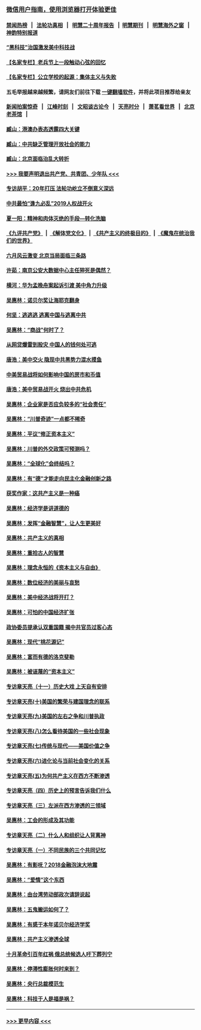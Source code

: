### [微信用户指南，使用浏览器打开体验更佳](https://github.com/gfw-breaker/banned-news1/blob/master/indexes/wechat-guide.md?t=0)
#### [禁闻热榜](热点新闻.md?t=0)  &nbsp;&nbsp;|&nbsp;&nbsp; [法轮功真相](https://github.com/gfw-breaker/truth/blob/master/README.md?t=0) &nbsp;&nbsp;|&nbsp;&nbsp; [明慧二十周年报告](https://github.com/gfw-breaker/mh-reports/blob/master/README.md?t=0) &nbsp;&nbsp;|&nbsp;&nbsp;[明慧期刊](https://github.com/gfw-breaker/mh-qikan) &nbsp;&nbsp;|&nbsp;&nbsp; [明慧海外之窗](https://github.com/gfw-breaker/mh-news/blob/master/README.md?t=0) &nbsp;&nbsp;|&nbsp;&nbsp; [神韵特别报道](https://github.com/gfw-breaker/mh-news/blob/master/shenyun.md?t=0)
#### [“黑科技”治国激发美中科技战](../pages/nsc423/n11638056.md?t=02040744) 
#### [【名家专栏】老兵节上一段触动心弦的回忆](../pages/nsc423/n11646016.md?t=02040744) 
#### [【名家专栏】公立学校的起源：集体主义与失败](../pages/nsc423/n11601833.md?t=02040744) 
#### 五毛举报越来越频繁，请网友们前往下载 [一键翻墙软件](https://github.com/gfw-breaker/ssr-accounts)，并将此项目推荐给亲友
#### [新闻拍案惊奇](https://github.com/gfw-breaker/banned-news1/blob/master/pages/link4.md) &nbsp;&nbsp;|&nbsp;&nbsp; [江峰时刻](https://github.com/gfw-breaker/banned-news1/blob/master/pages/link4.md) &nbsp;&nbsp;|&nbsp;&nbsp; [文昭谈古论今](https://github.com/gfw-breaker/banned-news1/blob/master/pages/link4.md) &nbsp;&nbsp;|&nbsp;&nbsp; [天亮时分](https://github.com/gfw-breaker/banned-news1/blob/master/pages/link4.md) &nbsp;&nbsp;|&nbsp;&nbsp; [萧茗看世界](https://github.com/gfw-breaker/banned-news1/blob/master/pages/link4.md) &nbsp;&nbsp;|&nbsp;&nbsp; [北京老茶馆](https://github.com/gfw-breaker/banned-news1/blob/master/pages/link4.md) &nbsp;&nbsp;|&nbsp;&nbsp; 
#### [臧山：港澳办表态透露四大关键](../pages/nsc423/n11421628.md?t=02040744) 
#### [臧山：中共缺乏管理开放社会的能力](../pages/nsc423/n11407457.md?t=02040744) 
#### [臧山：北京面临治乱大转折](../pages/nsc423/n11406895.md?t=02040744) 
#### [>>> 我要声明退出共产党、共青团、少年队 <<<](https://github.com/begood0513/goodnews/blob/master/quit/letter.md) 
#### [专访胡平：20年打压 法轮功屹立不倒意义深远](../pages/nsc423/n11398800.md?t=02040744) 
#### [中共最怕“逢九必乱”2019人权战开火](../pages/nsc423/n11385248.md?t=02040744) 
#### [夏一阳：精神和肉体灭绝的手段—转化洗脑](../pages/nsc423/n11368250.md?t=02040744) 
#### [《九评共产党》](https://github.com/begood0513/9ping.md/blob/master/README.md) &nbsp;|&nbsp; [《解体党文化》](../../../../jtdwh.md/blob/master/README.md)  &nbsp;|&nbsp; [《共产主义的终极目的》](../../../../gczydzjmd.md/blob/master/README.md) &nbsp;|&nbsp; [《魔鬼在统治我们的世界》](../../../../mgztzwmdsj.md/blob/master/README.md) 
#### [六月风云激变 北京当局面临三条路](../pages/nsc423/n11313668.md?t=02040744) 
#### [许茹：南京公安大数据中心主任猝死是偶然？](../pages/nsc423/n11064744.md?t=02040744) 
#### [横河：华为孟晚舟案起诉引渡 美中角力升级](../pages/nsc423/n11027230.md?t=02040744) 
#### [吴惠林：诺贝尔奖让海耶克翻身](../pages/nsc423/n10890049.md?t=02040744) 
#### [何坚：逃逃逃 逃离中国与逃离中共](../pages/nsc423/n10592891.md?t=02040744) 
#### [吴惠林：“商战”何时了？](../pages/nsc423/n10573558.md?t=02040744) 
#### [从网贷爆雷到股灾 中国人的钱何处可逃](../pages/nsc423/n10572800.md?t=02040744) 
#### [唐浩：美中交火 隐现中共黑势力混水摸鱼](../pages/nsc423/n10544040.md?t=02040744) 
#### [中美贸易战将如何影响中国的房市和币值](../pages/nsc423/n10543697.md?t=02040744) 
#### [唐浩：美中贸易战开火 烧出中共危机](../pages/nsc423/n10540126.md?t=02040744) 
#### [吴惠林：企业家是否应负较多的“社会责任”](../pages/nsc423/n10535022.md?t=02040744) 
#### [吴惠林：“川普奇迹”一点都不稀奇](../pages/nsc423/n10512808.md?t=02040744) 
#### [吴惠林：平议“修正资本主义”](../pages/nsc423/n10495724.md?t=02040744) 
#### [吴惠林：川普的外交政策可预测吗？](../pages/nsc423/n10462387.md?t=02040744) 
#### [吴惠林：“全球化”会终结吗？](../pages/nsc423/n10452838.md?t=02040744) 
#### [吴惠林：有“德”才能走向民主化金融创新之路](../pages/nsc423/n10432292.md?t=02040744) 
#### [获奖作家：这共产主义是一种癌](../pages/nsc423/n10431541.md?t=02040744) 
#### [吴惠林：经济学是讲道德的](../pages/nsc423/n10398014.md?t=02040744) 
#### [吴惠林：发挥“金融智慧”，让人生更美好](../pages/nsc423/n10375019.md?t=02040744) 
#### [吴惠林：共产主义的真相](../pages/nsc423/n10351394.md?t=02040744) 
#### [吴惠林：重拾古人的智慧](../pages/nsc423/n10337691.md?t=02040744) 
#### [吴惠林：理念永恒的《资本主义与自由》](../pages/nsc423/n10316274.md?t=02040744) 
#### [吴惠林：数位经济的美丽与哀愁](../pages/nsc423/n10292946.md?t=02040744) 
#### [吴惠林：美中经济战将开打？](../pages/nsc423/n10258825.md?t=02040744) 
#### [吴惠林：可怕的中国经济扩张](../pages/nsc423/n10219147.md?t=02040744) 
#### [政协委员提承认双重国籍 揭中共官员过客心态](../pages/nsc423/n10208809.md?t=02040744) 
#### [吴惠林：现代“桃花源记”](../pages/nsc423/n10185234.md?t=02040744) 
#### [吴惠林：富而有德的洛克斐勒](../pages/nsc423/n10142264.md?t=02040744) 
#### [吴惠林：被诬蔑的“资本主义”](../pages/nsc423/n10124816.md?t=02040744) 
#### [专访章天亮（十一）历史大戏 上天自有安排](../pages/nsc423/n10094905.md?t=02040744) 
#### [专访章天亮(十)美国的繁荣与建国理念的联系](../pages/nsc423/n10094899.md?t=02040744) 
#### [专访章天亮(九)美国的左右之争和川普执政](../pages/nsc423/n10094889.md?t=02040744) 
#### [专访章天亮(八)怎么看待美国的一些社会现象](../pages/nsc423/n10094857.md?t=02040744) 
#### [专访章天亮(七)传统与现代——美国价值之争](../pages/nsc423/n10093140.md?t=02040744) 
#### [专访章天亮(六)进化论与当前社会变化的关系](../pages/nsc423/n10092036.md?t=02040744) 
#### [专访章天亮(五)为何共产主义在西方不断渗透](../pages/nsc423/n10083620.md?t=02040744) 
#### [专访章天亮（四）历史上的预言告诉我们什么](../pages/nsc423/n10083606.md?t=02040744) 
#### [专访章天亮（三）左派在西方渗透的三领域](../pages/nsc423/n10081115.md?t=02040744) 
#### [吴惠林：工会的形成及其功能](../pages/nsc423/n10080633.md?t=02040744) 
#### [专访章天亮（二）什么人和组织让人背离神](../pages/nsc423/n10076637.md?t=02040744) 
#### [专访章天亮（一）不同民族的三个共同记忆](../pages/nsc423/n10074188.md?t=02040744) 
#### [吴惠林：有影呒？2018金融泡沫大地震](../pages/nsc423/n10040534.md?t=02040744) 
#### [吴惠林：“爱情”这个东西](../pages/nsc423/n10019423.md?t=02040744) 
#### [吴惠林：由台湾劳动部政次请辞说起](../pages/nsc423/n9979679.md?t=02040744) 
#### [吴惠林：五鬼搬运如何了？](../pages/nsc423/n9925338.md?t=02040744) 
#### [吴惠林：有感于本年诺贝尔经济学奖](../pages/nsc423/n9871883.md?t=02040744) 
#### [吴惠林：共产主义渗透全球](../pages/nsc423/n9812748.md?t=02040744) 
#### [十月革命引百年红祸 俄总统候选人吁下葬列宁](../pages/nsc423/n9810182.md?t=02040744) 
#### [吴惠林：停滞性膨胀何时来到？](../pages/nsc423/n9764136.md?t=02040744) 
#### [吴惠林：央行总裁模范生](../pages/nsc423/n9728134.md?t=02040744) 
#### [吴惠林：科技于人是福是祸？](../pages/nsc423/n9672982.md?t=02040744) 

----
#### [ >>> 更早内容 <<< ](../indexes/nsc423-earlier.md)
